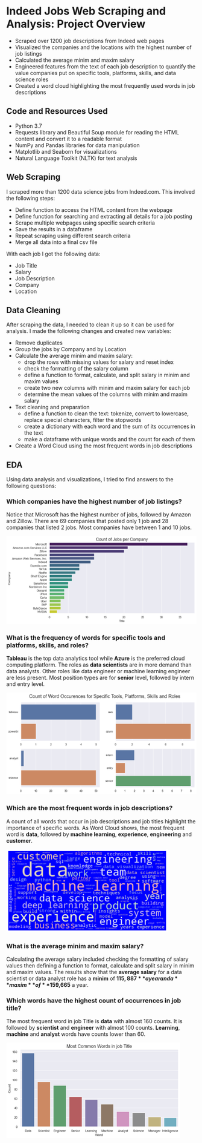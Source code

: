 # Indeed Jobs Web Scraping and Analysis: Project Overview
-	Scraped over 1200 job descriptions from Indeed web pages
-	Visualized the companies and the locations with the highest number of job listings
-	Calculated the average minim and maxim salary 
-	Engineered features from the text of each job description to quantify the value companies put on specific tools, platforms, skills, and data science roles
-	Created a word cloud highlighting the most frequently used words in job descriptions

## Code and Resources Used
- Python 3.7
- Requests library and Beautiful Soup module for reading the HTML content and convert it to a readable format
- NumPy and Pandas libraries for data manipulation
- Matplotlib and Seaborn for visualizations
- Natural Language Toolkit (NLTK) for text analysis

## Web Scraping
I scraped more than 1200 data science jobs from Indeed.com. This involved the following steps:
- Define function to access the HTML content from the webpage
- Define function for searching and extracting all details for a job posting
- Scrape multiple webpages using specific search criteria
- Save the results in a dataframe
- Repeat scraping using different search criteria
- Merge all data into a final csv file

With each job I got the following data:
- Job Title
- Salary
- Job Description
- Company
- Location

## Data Cleaning
After scraping the data, I needed to clean it up so it can be used for analysis. I made the following changes and created new variables:
-	Remove duplicates
-	Group the jobs by Company and by Location
-	Calculate the average minim and maxim salary:
     -	drop the rows with missing values for salary and reset index
     -	check the formatting of the salary column
     -	define a function to format, calculate, and split salary in minim and maxim values
     -	create two new columns with minim and maxim salary for each job 
     -	determine the mean values of the columns with minim and maxim salary
-	Text cleaning and preparation
    -	define a function to clean the text: tokenize, convert to lowercase, replace special characters, filter the stopwords
    -	create a dictionary with each word and the sum of its occurrences in the text
    -	make a dataframe with unique words and the count for each of them
-	Create a Word Cloud using the most frequent words in job descriptions

## EDA
Using data analysis and visualizations, I tried to find answers to the following questions:
<br/>

### Which companies have the highest number of job listings?

Notice that Microsoft has the highest number of jobs, followed by Amazon and Zillow. There are 69 companies that posted only 1 job and 28 companies that listed 2 jobs. Most companies have between 1 and 10 jobs.

![Jobs by Company](da2_jobs_comp.png)
<br/>

### What is the frequency of words for specific tools and platforms, skills, and roles?

**Tableau** is the top data analytics tool while **Azure** is the preferred cloud computing platform. The roles as **data scientists** are in more demand than data analysts. Other roles like data engineer or machine learning engineer are less present. Most position types are for **senior** level, followed by intern and entry level.

![Jobs by Platforms and Tools](da2_tools_roles.png)





### Which are the most frequent words in job descriptions?

A count of all words that occur in job descriptions and job titles highlight the importance of specific words. As Word Cloud shows, the most frequent word is **data**, followed by **machine learning**, **experience**, **engineering** and **customer**.

![Jobs by Company](da2_word_cloud.png)





### What is the average minim and maxim salary?

Calculating the average salary included checking the formatting of salary values then defining a function to format, calculate and split salary in minim and maxim values. 
The results show that the **average salary** for a data scientist or data analyst role has a **minim** of **$115,887** a year and a **maxim** of **$159,665** a year.





### Which words have the highest count of occurrences in job title?

The most frequent word in job Title is **data** with almost 160 counts. It is followed by **scientist** and **engineer** with almost 100 counts. **Learning**, **machine** and **analyst** words have counts lower than 60.

![Most Frequent Words in Job Title](da2_word_title.png)






